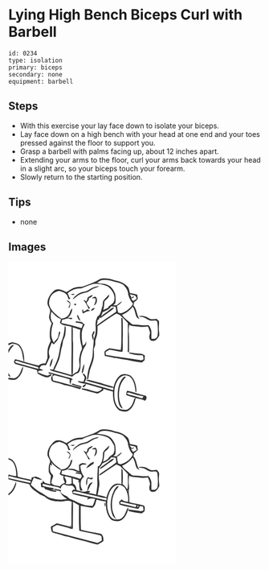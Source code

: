 # Lying High Bench Biceps Curl with Barbell
> 

``` 
id: 0234 
type: isolation 
primary: biceps 
secondary: none 
equipment: barbell 
``` 

## Steps

 - With this exercise your lay face down to isolate your biceps.
 - Lay face down on a high bench with your head at one end and your toes pressed against the floor to support you.
 - Grasp a barbell with palms facing up, about 12 inches apart.
 - Extending your arms to the floor, curl your arms back towards your head in a slight arc, so your biceps touch your forearm.
 - Slowly return to the starting position.

## Tips

 - none

## Images

<svg width="250pt" height="300" viewBox="0 0 250 225" xmlns="http://www.w3.org/2000/svg">
  <g fill="#FFF">
    <path d="M0 0h250v225H0v-49.77c4.14.55 8.82 2.1 12.55-.68 5.63-4.2 9.13-11.23 9.37-18.22-2.3 2.6-2.77 6.2-4.45 9.15-1.85 3.52-4.59 7.16-8.66 8.12-2.94.31-5.88-.39-8.8-.66L0 173.96v-3.97c1.11.62 2.23 1.22 3.37 1.79-1.09-2.01-2.3-3.94-3.37-5.95v-29.72c1.73-4.68 5.19-8.31 8.31-12.09-4.31-.45-6.19 4.2-8.3 7.06L0 129.9v-5.31c1.91-.99 3.91-1.81 5.9-2.63 3.68.95 8.25 1.11 10.45 4.72 5.25 6.27 4.43 14.83 6.57 22.25-4.28-1.38-8.57-2.72-13-3.53-.58 1.23-1.17 2.47-1.77 3.71.52 1.01 1.05 2.01 1.57 3.02 10.95 3.18 21.92 6.26 32.9 9.34.36 1.72.75 3.45 1.12 5.17 4.62 2.22 9.06 5.49 14.34 5.69 2.64.23 4.48-1.98 6.49-3.29-.54-.55-1.09-1.1-1.63-1.64-1.5.86-3.01 1.7-4.54 2.52-5.07-.72-9.56-3.13-14.31-4.83.27-.87.53-1.73.79-2.58 2.53-.14 5.06-.33 7.57-.67-2.03-1.09-4.18-1.92-6.33-2.74 1.08-1.46 1.84-3.28 3.36-4.35 2.14-.82 4.52-.45 6.76-.63 1.91-4 3.77-8.02 5.44-12.13-.92-3.37-1.82-6.98-.89-10.45 1.02-3.78 2.47-7.43 3.94-11.06.75.67 2.24 2.01 2.98 2.67 2.76-3.07 6.17-5.9 7.29-10.05.96-2.8 2.35-5.55 2.32-8.58-.34-.17-1.02-.53-1.35-.71-1.16 2.89-1.1 6.06-1.97 9.01-1.88 2.82-4.33 5.19-6.46 7.82-1.21-3.16-2.85-6.23-3.35-9.6-.5-6.61.44-13.31 2.7-19.54-4.43-4.54-4.44-11.62-2.58-17.32 4.02 4.58 8.52 9.22 14.4 11.29-.62 1.81-1.35 3.6-1.76 5.47 4.21 5.15 11.79 3.71 17.41 6.19-.27 16.27.24 32.55-.2 48.82.05 7.65-.2 15.3.15 22.95-8.57-2.55-17.22-4.83-25.83-7.28 3.41-7.16 7.23-14.26 8.77-22.12.94-4.44 1.39-8.99 2.85-13.3 1.32-3.72.69-7.94 2.73-11.44 2.58-4.47 2.55-9.81 2.91-14.8.26-1.72-.81-3.12-1.67-4.47-.28 6.82-1.17 13.66-3.53 20.1-4.3 9.81-3.6 20.97-7.63 30.86-1.62 4.99-4.48 9.45-6.09 14.44-1.75-.23-3.5-.42-5.26-.54 1.72 2.32 4.74 2.72 7.31 3.51 8.83 2.32 17.67 4.63 26.31 7.58 2.63-2.51 5.56-4.89 9.23-5.6 4.25-4.57 3.04-11.18 3.43-16.85-.15-8.71 2.72-17.41 7.7-24.52 1.08-1.71.63-3.86.88-5.76-.75 1.53-1.47 3.07-2.19 4.62-.48.13-1.44.41-1.92.55-.21.56-.63 1.69-.84 2.26-2.05-10.61-4.17-22.88 2.57-32.3-1.54-1.24-3.08-2.49-4.44-3.93-2.88-.47-5.77-.83-8.67-1.14-.14.43-.43 1.29-.57 1.73 3.76.36 7.53.99 10.98 2.6-.69 1.97-1.36 3.96-2.1 5.92-9.89-3.22-20.04-5.43-30.19-7.67.42-1.64.83-3.28 1.22-4.93 4.15-.07 8.16-3.44 12.12-.81 1.04-.15 2.09-.29 3.13-.44l-.56-1.47c-2.25-.07-4.51-.12-6.77-.05 4.66-3.18 7.02-8.63 7.2-14.15-3.52 2.58-3.18 7.59-6.18 10.57-2.42 3.11-6.34 4.15-10.06 4.64-7.03-5.3-15.11-10.64-17.84-19.53-1.34-3.49-.28-7.17.66-10.61 1.75-6.18 7.9-10.3 14.05-11.13 4.17 1.08 8.76 2.45 11.44 6.09 1.08 2.15 1.67 4.51 2.81 6.63.95-.62 1.84-1.32 2.74-2.01-.47-.18-1.4-.55-1.86-.74-.66-2.21-1.57-4.34-2.66-6.38 5.44-5.43 13.1-7.43 20.59-7.51 6.25-2.23 12.38-5.2 18.92-6.63 7.34-.16 14.95 1 21.42 4.6 6.07 5 11.09 13.2 8.39 21.26-1.43 4.74-7.2 5.72-9.27 10.1-2.26.94-4.52 1.88-6.74 2.91 1.13-4.14 1.21-8.43 1.73-12.66 2.37-3.46 7.49-5.3 6.91-10.26-2.28 2.61-4.72 5.04-7.15 7.5-2.7 2.36-2.03 6.22-2.56 9.4-2.56 5.29-1.74 12.7-7.6 15.9-1.95 4.1-3.26 8.64-2.89 13.21.47 6.85.5 14.18-2.82 20.39.18 7.32-1.41 14.49-1.44 21.81-.23 7.39-3.17 14.28-5.65 21.13-2.1 5.64-2.04 11.73-3 17.6.47-.3 1.43-.91 1.9-1.22.57-4.28 1.57-8.49 2.47-12.71 2.07-6.89 5.44-13.48 6.05-20.74.39-3.7-.25-7.4-.08-11.1.81-3.01 2.63-5.8 2.14-9.05-.41-4.85 2.41-9.11 2.89-13.83.5-3.71.46-7.46.41-11.2 9.42-6.28 18.68-12.8 28.3-18.77 2.51 1.32 5.48 1.97 7.33 4.29 3.35 3.28 6.74 6.54 9.8 10.11-.26 14.37.45 28.76-.36 43.12.53-.12 1.61-.36 2.15-.48-.23-9.76.52-19.56-.64-29.28-.36-3.69.16-7.38.71-11.03 4.43 2.91 9.82 1.89 14.76 2.82 4.39.74 8.88.45 13.25-.29 1.47 3.24 2.73 6.6 3.28 10.14-1.21 3.06-1.93 6.91.1 9.77 2 2.64 5.56 1.54 8.19.66 2.15-1.8 3.81-4.16 5.19-6.57.66-2.41.03-4.97-.14-7.42-.68-4.8.46-9.62-.03-14.43-1.17-1.14-2.33-2.3-3.47-3.46-3.64.26-7.59 1.47-10.94-.63-4.63-2.78-10.13-5.13-15.55-3.13l.19.31c2.26.63 4.67.57 6.94 1.19 4.32 1.52 7.89 5.66 12.83 4.93 2.36.25 6.29-1.21 7.39 1.66 1 6.81 1.39 13.76.48 20.61-.05 1.26-.86 2.29-1.69 3.16-1.74 2.3-4.91 1.41-7.38 1.81-.65-4.61.56-9.37-.71-13.9-1.06-2.36-1.88-5.13-3.99-6.78-7.07 1.32-14.02-.94-21.1-.65-1.83.12-3.65-.44-4.91-1.8-4.35-4.39-10.26-7.27-13.27-12.91 6.38-2.45 11.65-6.92 16-12.1 3.01 4.23 3.47 9.48 5.18 14.24.75 2.27 3 3.31 4.99 4.29-4.64-6.13-3.85-14.67-9.13-20.37.3-1.56.58-3.11.85-4.68 1.79-1.42 3.75-2.69 5.19-4.49.57-2.28-.29-4.69-.48-7.01-3.58-.86-7.19-1.64-10.86-2.1-.76-2.92-1.14-6.02-2.59-8.7-4.99-5.89-12.5-9.03-19.98-10.28-6.07-2.24-12.58-3.45-19.07-2.9-3.13.22-5.6 2.3-8.23 3.76-5.69 3.03-11.92 4.83-17.86 7.28-4.28 2.12-9.24.91-13.7 2.39-5.06.98-8.83 4.73-13.36 6.89-5.32-2.47-11.6-6.23-17.42-2.92-6.01 4.77-11.04 11.73-11.07 19.69.13 3.74 2.97 6.54 3.99 9.99.66 3.78-1.79 7.24-1.5 11.01.28 3.34 2.1 6.28 3.98 8.97-2.8 5.95-3.03 12.63-2.98 19.08-.02 2.34.67 4.6 1.46 6.77-1.05 2.69-2.27 5.3-3.43 7.94-2.01 5.57-1.54 11.58-1.47 17.39-.61 2.97-2.11 5.66-3.12 8.5-3.83-.4-7.33.82-10.41 3.02-7.2-1.42-14.22-3.79-21.36-5.58.59-8.19-.88-16.89-5.82-23.62-2.67-3.85-7.61-4.25-11.69-5.62-1.97.64-3.96 1.27-5.92 1.95l-.01-.81V0m127.07 38.31c-4.34 1.4-7.69 4.93-12.19 5.95-2.97.91-6.27.88-8.92 2.66-3.84 2.51-7.88 5.11-10.02 9.35 3.72-2.49 6.82-5.9 10.95-7.78 3.5-1.92 7.6-2.05 11.31-3.34 2.84-1.41 5.39-3.34 8.17-4.85 2.98-1.53 6.6-1.72 9.14-4.07-2.89.3-5.71 1.09-8.44 2.08M92.6 48.47c2.05.52 4.95 2.15 6.2-.59-2.08.07-4.15.25-6.2.59m25.59 5.34c-.1 1.96-.78 3.77-1.84 5.4-1.23-1.02-2.48-2.21-4.23-2 3.48 3.91 5.99 8.49 7.83 13.37.49-.38 1.47-1.13 1.96-1.51-1.3-1.78-2.58-3.58-4.08-5.21-.36-.88-.71-1.76-1.07-2.64 1.05-1.41 2.09-2.83 3.16-4.23l.36-2.54c2.1-1.36 5.16-2.34 5.5-5.21-2.75 1.09-5.52 2.38-7.59 4.57m6.52.47c1.76.11 3.53.11 5.29.34 1.06 3.61-.91 7.29-2.06 10.68 4.41-2.4 6.03-9.78 2.16-13.28-1.89.53-4.04.67-5.39 2.26M86.9 58.13c1.53 1.21 3.19 2.26 4.6 3.6.63 2.54-.7 4.74-2.1 6.72.44-.03 1.31-.07 1.74-.09.93-2.09 1.43-4.31 1.39-6.6-1.06-2.28-2.86-4.28-5.63-3.63m11.54 4.9c-.91 1.48 1.68 2.34 2.55 1.31.96-1.46-1.72-2.46-2.55-1.31m24.62 9.81c2.77.33 4.62-1.63 6.09-3.68-2.82-.47-4.63 1.62-6.09 3.68M111.37 77c3.41-1.73 6.82-3.59 10.73-3.88-1.24-.81-2.54-1.53-3.85-2.22-1.91 1.25-3.9 2.39-5.89 3.5-.25-.95-.74-2.85-.99-3.79-1.61 1.92-.95 4.31 0 6.39m-8.86 2.53c.63 3.43 1.73 7.18 5.3 8.59-1.39-2.69-2.62-5.46-3.74-8.27l-1.56-.32m66.11 3.84c.52 11.86.24 23.75.11 35.62-.25 4.24-.05 8.55-.99 12.72-5.58-1.12-11.23-1.73-16.84-2.64-2.57 1.39-5.63 2.5-7.36 4.94-.1 2.1.16 4.19.32 6.27 4.48 1.27 9.13 1.75 13.65 2.87.16.43.49 1.28.65 1.71l.04-1.7c6.85 1.44 13.78 2.56 20.72 3.53 6.65 1.51 13.39 2.75 20.18 3.47 1.68-.95 3.02-2.39 4.49-3.62-.01-2.27.08-4.54.24-6.81-1.88-1.65-4.26-2.52-6.73-2.71-5.63-.46-11.24-1.05-16.82-1.87l-.04 1.29c5.51 1.42 11.08 2.89 16.81 2.9 1.34.15 2.81-.05 4.05.61.34 1.79.55 3.6.88 5.39-1.28.59-2.44 1.85-3.98 1.52-17.44-2.92-35.08-4.73-52.47-8.04-.09-1.47-.17-2.93-.25-4.39 1.96-1.08 3.89-2.22 5.8-3.37 4.96.68 9.82 1.91 14.75 2.77 1.52-.02 3.41.82 4.75-.06.94-7.91-.28-15.85.48-23.77-.25-8.59.16-17.18-.48-25.77-.49-.21-1.47-.65-1.96-.86m-41.39 20.09c-.86 2.16-2.27 4.19-2.52 6.54.31 2.39 1 4.7 1.59 7.03 1.18-2.3 1.13-4.82.28-7.2.82-1.81 1.7-3.6 2.38-5.46-.55-.36-1.15-.62-1.73-.91m-64.22 46.42c-.45 2.22-1.94 4.62-.82 6.86 3.01-3.45 3.08-8.57 4.36-12.83-1.72 1.63-3.11 3.58-3.54 5.97m50.56 2.14c-2.62 4.14-3.72 9-3.95 13.85.3 0 .91.01 1.21.01 2.08-4.25 2.15-9.22 2.74-13.86m-52.34 12.73c-1.29-.04-1.58.56-.88 1.82 2.3.47 4.61.94 6.88 1.58-3.5 2.04-4.26 6.31-2.34 9.75 5.8 2.88 12.56 2.83 18.31 5.88 8.16 1.04 15.91 4.04 23.85 6.11.51-.73 1.01-1.46 1.51-2.19-14.06-3.41-27.95-7.49-42-10.91-.27-2.01-.57-4.01-.88-6.01 1.39-.5 2.65-2.08 4.23-1.51 7.22 2.02 14.53 3.69 21.65 6.04.31 2.35-1.08 5.74 1.87 6.96-.1-.85-.3-2.54-.39-3.38l.76.29c-.02-.77-.07-2.33-.1-3.1.61.07 1.83.22 2.44.3-.7-.9-.88-2.48-2.2-2.67-10.96-2.77-21.75-6.21-32.71-8.96m50 2.29c.2 1.85 2.08 3.28 2.7 5.1-.07 2.31-1.06 4.45-1.68 6.64-2.63.07-5.17-.55-7.73-1.02-.12.32-.35.98-.47 1.3 3.48 1.92 7.54 2.11 11.35 2.88-1.01 1.82-5.29 2.57-4.31 4.91 2.5.46 4.84-2.34 4.72-4.75 8.03 2.45 16.17 4.51 24.23 6.86-1.17 2.82-4.41 3.85-7.02 4.93-7.94-.81-15.34-5.18-23.32-5.08-1.74.97.95 1.69 1.72 1.87 7.14 2.17 14.37 3.99 21.57 5.91 3.07-1.27 5.93-3.08 8.69-4.92.04-.58.1-1.74.13-2.32 4.75 1.62 9.61 2.87 14.48 4.07-.42 10.08.79 22.4 9.94 28.51 4.29.59 8.98 2.86 13.02.17 6.61-3.95 9.47-11.79 11.04-18.95 4.66 1.28 9.51 1.97 13.94 3.97 2.17-1.91 3.19-5.04.9-7.34-9.33-2.06-18.29-5.48-27.64-7.49-1.25 1.97-1.48 4.25-1.36 6.54 4.45 1.5 8.9 3.06 13.52 3.99-.59.59-1.18 1.19-1.76 1.79-1.54 6.43-4.76 14.2-11.72 16.14-4-.25-9.02.41-11.8-3.16-5.46-6.07-6.39-14.72-6.09-22.56-.01-7.4 2.2-14.89 6.8-20.76 3.09-3.73 8.12-6.23 12.92-4.44 1 .37 2.01.72 3.03 1.06 6.96 5.66 8.13 15.18 8.95 23.54.32-.3.97-.9 1.29-1.2-.14-8.37-2.06-17.97-8.93-23.47-4.77-2.3-11.22-3.68-15.74-.07-5.33 4.16-7.82 10.77-9.47 17.12-6.03-2.71-12.71-3.44-18.79-5.98-5.86-1.46-11.67-3.13-17.53-4.58a6.636 6.636 0 0 0-5.12.58c10.32 3.3 20.87 5.81 31.23 8.96 3.3.88 6.54 2.22 10.02 2.12l-.44 3.58c-14.09-4.37-28.39-8.02-42.55-12.17 1.45-2.59 3.76-5.9 1.62-8.79-1.15-1.4-2.09-4.16-4.34-3.49m58.97 7.19c-6.91 9.32-7.78 21.69-6.25 32.83 1.01 4.5 1.98 10.25 6.99 11.93-2.03-3.82-4.15-7.65-4.92-11.96-2.06-12.23-.28-26.47 9.5-35.12-2.14-2.04-4.03.82-5.32 2.32m-75.94 8.75c4.8 1.74 9.82 2.73 14.62 4.45l.28-.55c-.06-.31-.18-.95-.24-1.27-4.13-1.64-8.76-1.75-12.66-4.08-.67.47-1.34.96-2 1.45z"/>
    <path d="M140.13 27.33c5.85-1.05 11.72.37 17.29 2.06 4.82 1.33 10.05 2 14.22 4.95 3.87 3.93 7.5 8.81 7.34 14.61 1.47 4.79 3.41 9.66 7.11 13.22-.45 1.11-.87 2.24-1.45 3.28-4.35 5.27-9.96 9.73-16.73 11.34-1.25-.3-2.49-.59-3.73-.9-1.28-3.3-1.68-6.85-1.77-10.37 3.18-1.27 5.65-3.79 7.36-6.7-2.52 1.38-4.75 3.21-6.86 5.15-1.89 1.5-4.42.71-6.62.91 2.04-.98 3.64-2.67 3.86-5.01.2-4.14.12-8.38-.78-12.44-2.17-5.21-5.47-10.68-11.01-12.75-3-1.53-6.38-2.04-9.71-2.02-2.43.12-4.5-1.57-6.94-1.5 3.09-.72 5.14-3.76 8.42-3.83zM181.1 48.59c2.86.54 5.82.85 8.51 2.03 1.32 1.22 1.4 3.22 2.16 4.78-1.79 1.03-3.57 2.08-5.35 3.12-1.04-1.21-2.07-2.44-3.07-3.67 1.08-.57 2.21-1.03 3.36-1.46l1.17-2.04c-.46.18-1.37.53-1.83.7l-2.48 1.73c.23-2.15-1.43-3.58-2.47-5.19z"/>
    <path d="M140.63 75.32c4.79-2.22 10.19-3.94 12.91-8.9 2.23.27 4.47.48 6.71.65.51 2.42.85 4.89.82 7.37-9.62 6.84-19.62 13.15-29.04 20.25.65-2.66 1.07-5.36 1.35-8.08 2.17.08 2.35-1.93 2.8-3.54.45.18 1.33.55 1.77.74 5.5-3.8 10.82-7.82 16.31-11.64 1.61-1.01 2.8-2.51 3.88-4.05-2.22.47-4.45 1.2-6.11 2.81-4.31 3.92-9.42 6.8-13.83 10.58 1.01-1.98 1.77-4.07 2.43-6.19zM95.87 97.66c3.32 1 6.71 1.86 9.81 3.46.57-.14 1.14-.29 1.71-.43-.82 7.38-.62 14.93 1.11 22.16.65 2.98 2.38 6.28.58 9.19-1.9 3.34-2.23 7.2-3.03 10.88-1.13 4.65.86 9.4-.07 14.07-.59 2.29-1.71 4.39-2.51 6.6-2.88 1.55-5.74 3.13-8.28 5.22 1.75-3 1.04-6.5 1.23-9.79-.1-12.68.35-25.37.16-38.06-1.01-7.75.28-15.56-.71-23.3zM9.55 148.92c.57-.31 1.71-.95 2.28-1.27 10.8 3.44 21.94 5.8 32.66 9.5.1.67.29 2.01.38 2.69-11.23-2.84-22.34-6.12-33.48-9.31-.46-.41-1.38-1.21-1.84-1.61zM176.87 195.92c2.12-1.91 4.69-.42 7 .15 5.86 2 11.91 3.27 17.94 4.63-.43.75-1.3 2.23-1.73 2.98-5.44-1.26-10.61-3.46-16.06-4.69-2.47-.79-5.48-.76-7.15-3.07z"/>
  </g>
  <g fill="#333">
    <path d="M131.69 28.64c2.63-1.46 5.1-3.54 8.23-3.76 6.49-.55 13 .66 19.07 2.9 7.48 1.25 14.99 4.39 19.98 10.28 1.45 2.68 1.83 5.78 2.59 8.7 3.67.46 7.28 1.24 10.86 2.1.19 2.32 1.05 4.73.48 7.01-1.44 1.8-3.4 3.07-5.19 4.49-.27 1.57-.55 3.12-.85 4.68 5.28 5.7 4.49 14.24 9.13 20.37-1.99-.98-4.24-2.02-4.99-4.29-1.71-4.76-2.17-10.01-5.18-14.24-4.35 5.18-9.62 9.65-16 12.1 3.01 5.64 8.92 8.52 13.27 12.91 1.26 1.36 3.08 1.92 4.91 1.8 7.08-.29 14.03 1.97 21.1.65 2.11 1.65 2.93 4.42 3.99 6.78 1.27 4.53.06 9.29.71 13.9 2.47-.4 5.64.49 7.38-1.81.83-.87 1.64-1.9 1.69-3.16.91-6.85.52-13.8-.48-20.61-1.1-2.87-5.03-1.41-7.39-1.66-4.94.73-8.51-3.41-12.83-4.93-2.27-.62-4.68-.56-6.94-1.19l-.19-.31c5.42-2 10.92.35 15.55 3.13 3.35 2.1 7.3.89 10.94.63 1.14 1.16 2.3 2.32 3.47 3.46.49 4.81-.65 9.63.03 14.43.17 2.45.8 5.01.14 7.42-1.38 2.41-3.04 4.77-5.19 6.57-2.63.88-6.19 1.98-8.19-.66-2.03-2.86-1.31-6.71-.1-9.77-.55-3.54-1.81-6.9-3.28-10.14-4.37.74-8.86 1.03-13.25.29-4.94-.93-10.33.09-14.76-2.82-.55 3.65-1.07 7.34-.71 11.03 1.16 9.72.41 19.52.64 29.28-.54.12-1.62.36-2.15.48.81-14.36.1-28.75.36-43.12-3.06-3.57-6.45-6.83-9.8-10.11-1.85-2.32-4.82-2.97-7.33-4.29-9.62 5.97-18.88 12.49-28.3 18.77.05 3.74.09 7.49-.41 11.2-.48 4.72-3.3 8.98-2.89 13.83.49 3.25-1.33 6.04-2.14 9.05-.17 3.7.47 7.4.08 11.1-.61 7.26-3.98 13.85-6.05 20.74-.9 4.22-1.9 8.43-2.47 12.71-.47.31-1.43.92-1.9 1.22.96-5.87.9-11.96 3-17.6 2.48-6.85 5.42-13.74 5.65-21.13.03-7.32 1.62-14.49 1.44-21.81 3.32-6.21 3.29-13.54 2.82-20.39-.37-4.57.94-9.11 2.89-13.21 5.86-3.2 5.04-10.61 7.6-15.9.53-3.18-.14-7.04 2.56-9.4 2.43-2.46 4.87-4.89 7.15-7.5.58 4.96-4.54 6.8-6.91 10.26-.52 4.23-.6 8.52-1.73 12.66 2.22-1.03 4.48-1.97 6.74-2.91 2.07-4.38 7.84-5.36 9.27-10.1 2.7-8.06-2.32-16.26-8.39-21.26-6.47-3.6-14.08-4.76-21.42-4.6-6.54 1.43-12.67 4.4-18.92 6.63-7.49.08-15.15 2.08-20.59 7.51 1.09 2.04 2 4.17 2.66 6.38.46.19 1.39.56 1.86.74-.9.69-1.79 1.39-2.74 2.01-1.14-2.12-1.73-4.48-2.81-6.63-2.68-3.64-7.27-5.01-11.44-6.09-6.15.83-12.3 4.95-14.05 11.13-.94 3.44-2 7.12-.66 10.61 2.73 8.89 10.81 14.23 17.84 19.53 3.72-.49 7.64-1.53 10.06-4.64 3-2.98 2.66-7.99 6.18-10.57-.18 5.52-2.54 10.97-7.2 14.15 2.26-.07 4.52-.02 6.77.05l.56 1.47c-1.04.15-2.09.29-3.13.44-3.96-2.63-7.97.74-12.12.81-.39 1.65-.8 3.29-1.22 4.93 10.15 2.24 20.3 4.45 30.19 7.67.74-1.96 1.41-3.95 2.1-5.92-3.45-1.61-7.22-2.24-10.98-2.6.14-.44.43-1.3.57-1.73 2.9.31 5.79.67 8.67 1.14 1.36 1.44 2.9 2.69 4.44 3.93-6.74 9.42-4.62 21.69-2.57 32.3.21-.57.63-1.7.84-2.26.48-.14 1.44-.42 1.92-.55.72-1.55 1.44-3.09 2.19-4.62-.25 1.9.2 4.05-.88 5.76-4.98 7.11-7.85 15.81-7.7 24.52-.39 5.67.82 12.28-3.43 16.85-3.67.71-6.6 3.09-9.23 5.6-8.64-2.95-17.48-5.26-26.31-7.58-2.57-.79-5.59-1.19-7.31-3.51 1.76.12 3.51.31 5.26.54 1.61-4.99 4.47-9.45 6.09-14.44 4.03-9.89 3.33-21.05 7.63-30.86 2.36-6.44 3.25-13.28 3.53-20.1.86 1.35 1.93 2.75 1.67 4.47-.36 4.99-.33 10.33-2.91 14.8-2.04 3.5-1.41 7.72-2.73 11.44-1.46 4.31-1.91 8.86-2.85 13.3-1.54 7.86-5.36 14.96-8.77 22.12 8.61 2.45 17.26 4.73 25.83 7.28-.35-7.65-.1-15.3-.15-22.95.44-16.27-.07-32.55.2-48.82-5.62-2.48-13.2-1.04-17.41-6.19.41-1.87 1.14-3.66 1.76-5.47-5.88-2.07-10.38-6.71-14.4-11.29-1.86 5.7-1.85 12.78 2.58 17.32-2.26 6.23-3.2 12.93-2.7 19.54.5 3.37 2.14 6.44 3.35 9.6 2.13-2.63 4.58-5 6.46-7.82.87-2.95.81-6.12 1.97-9.01.33.18 1.01.54 1.35.71.03 3.03-1.36 5.78-2.32 8.58-1.12 4.15-4.53 6.98-7.29 10.05-.74-.66-2.23-2-2.98-2.67-1.47 3.63-2.92 7.28-3.94 11.06-.93 3.47-.03 7.08.89 10.45-1.67 4.11-3.53 8.13-5.44 12.13-2.24.18-4.62-.19-6.76.63-1.52 1.07-2.28 2.89-3.36 4.35 2.15.82 4.3 1.65 6.33 2.74-2.51.34-5.04.53-7.57.67-.26.85-.52 1.71-.79 2.58 4.75 1.7 9.24 4.11 14.31 4.83 1.53-.82 3.04-1.66 4.54-2.52.54.54 1.09 1.09 1.63 1.64-2.01 1.31-3.85 3.52-6.49 3.29-5.28-.2-9.72-3.47-14.34-5.69-.37-1.72-.76-3.45-1.12-5.17-10.98-3.08-21.95-6.16-32.9-9.34-.52-1.01-1.05-2.01-1.57-3.02.6-1.24 1.19-2.48 1.77-3.71 4.43.81 8.72 2.15 13 3.53-2.14-7.42-1.32-15.98-6.57-22.25-2.2-3.61-6.77-3.77-10.45-4.72-1.99.82-3.99 1.64-5.9 2.63v-3.63l.01.81c1.96-.68 3.95-1.31 5.92-1.95 4.08 1.37 9.02 1.77 11.69 5.62 4.94 6.73 6.41 15.43 5.82 23.62 7.14 1.79 14.16 4.16 21.36 5.58 3.08-2.2 6.58-3.42 10.41-3.02 1.01-2.84 2.51-5.53 3.12-8.5-.07-5.81-.54-11.82 1.47-17.39 1.16-2.64 2.38-5.25 3.43-7.94-.79-2.17-1.48-4.43-1.46-6.77-.05-6.45.18-13.13 2.98-19.08-1.88-2.69-3.7-5.63-3.98-8.97-.29-3.77 2.16-7.23 1.5-11.01-1.02-3.45-3.86-6.25-3.99-9.99.03-7.96 5.06-14.92 11.07-19.69 5.82-3.31 12.1.45 17.42 2.92 4.53-2.16 8.3-5.91 13.36-6.89 4.46-1.48 9.42-.27 13.7-2.39 5.94-2.45 12.17-4.25 17.86-7.28m8.44-1.31c-3.28.07-5.33 3.11-8.42 3.83 2.44-.07 4.51 1.62 6.94 1.5 3.33-.02 6.71.49 9.71 2.02 5.54 2.07 8.84 7.54 11.01 12.75.9 4.06.98 8.3.78 12.44-.22 2.34-1.82 4.03-3.86 5.01 2.2-.2 4.73.59 6.62-.91 2.11-1.94 4.34-3.77 6.86-5.15-1.71 2.91-4.18 5.43-7.36 6.7.09 3.52.49 7.07 1.77 10.37 1.24.31 2.48.6 3.73.9 6.77-1.61 12.38-6.07 16.73-11.34.58-1.04 1-2.17 1.45-3.28-3.7-3.56-5.64-8.43-7.11-13.22.16-5.8-3.47-10.68-7.34-14.61-4.17-2.95-9.4-3.62-14.22-4.95-5.57-1.69-11.44-3.11-17.29-2.06m40.97 21.26c1.04 1.61 2.7 3.04 2.47 5.19l2.48-1.73c.46-.17 1.37-.52 1.83-.7l-1.17 2.04c-1.15.43-2.28.89-3.36 1.46 1 1.23 2.03 2.46 3.07 3.67 1.78-1.04 3.56-2.09 5.35-3.12-.76-1.56-.84-3.56-2.16-4.78-2.69-1.18-5.65-1.49-8.51-2.03m-40.47 26.73c-.66 2.12-1.42 4.21-2.43 6.19 4.41-3.78 9.52-6.66 13.83-10.58 1.66-1.61 3.89-2.34 6.11-2.81-1.08 1.54-2.27 3.04-3.88 4.05-5.49 3.82-10.81 7.84-16.31 11.64-.44-.19-1.32-.56-1.77-.74-.45 1.61-.63 3.62-2.8 3.54-.28 2.72-.7 5.42-1.35 8.08 9.42-7.1 19.42-13.41 29.04-20.25.03-2.48-.31-4.95-.82-7.37-2.24-.17-4.48-.38-6.71-.65-2.72 4.96-8.12 6.68-12.91 8.9M95.87 97.66c.99 7.74-.3 15.55.71 23.3.19 12.69-.26 25.38-.16 38.06-.19 3.29.52 6.79-1.23 9.79 2.54-2.09 5.4-3.67 8.28-5.22.8-2.21 1.92-4.31 2.51-6.6.93-4.67-1.06-9.42.07-14.07.8-3.68 1.13-7.54 3.03-10.88 1.8-2.91.07-6.21-.58-9.19-1.73-7.23-1.93-14.78-1.11-22.16-.57.14-1.14.29-1.71.43-3.1-1.6-6.49-2.46-9.81-3.46M9.55 148.92c.46.4 1.38 1.2 1.84 1.61 11.14 3.19 22.25 6.47 33.48 9.31-.09-.68-.28-2.02-.38-2.69-10.72-3.7-21.86-6.06-32.66-9.5-.57.32-1.71.96-2.28 1.27z"/>
    <path d="M127.07 38.31c2.73-.99 5.55-1.78 8.44-2.08-2.54 2.35-6.16 2.54-9.14 4.07-2.78 1.51-5.33 3.44-8.17 4.85-3.71 1.29-7.81 1.42-11.31 3.34-4.13 1.88-7.23 5.29-10.95 7.78 2.14-4.24 6.18-6.84 10.02-9.35 2.65-1.78 5.95-1.75 8.92-2.66 4.5-1.02 7.85-4.55 12.19-5.95zM92.6 48.47c2.05-.34 4.12-.52 6.2-.59-1.25 2.74-4.15 1.11-6.2.59zM118.19 53.81c2.07-2.19 4.84-3.48 7.59-4.57-.34 2.87-3.4 3.85-5.5 5.21l-.36 2.54c-1.07 1.4-2.11 2.82-3.16 4.23.36.88.71 1.76 1.07 2.64 1.5 1.63 2.78 3.43 4.08 5.21-.49.38-1.47 1.13-1.96 1.51-1.84-4.88-4.35-9.46-7.83-13.37 1.75-.21 3 .98 4.23 2 1.06-1.63 1.74-3.44 1.84-5.4z"/>
    <path d="M124.71 54.28c1.35-1.59 3.5-1.73 5.39-2.26 3.87 3.5 2.25 10.88-2.16 13.28 1.15-3.39 3.12-7.07 2.06-10.68-1.76-.23-3.53-.23-5.29-.34zM86.9 58.13c2.77-.65 4.57 1.35 5.63 3.63.04 2.29-.46 4.51-1.39 6.6-.43.02-1.3.06-1.74.09 1.4-1.98 2.73-4.18 2.1-6.72-1.41-1.34-3.07-2.39-4.6-3.6zM98.44 63.03c.83-1.15 3.51-.15 2.55 1.31-.87 1.03-3.46.17-2.55-1.31zM123.06 72.84c1.46-2.06 3.27-4.15 6.09-3.68-1.47 2.05-3.32 4.01-6.09 3.68zM111.37 77c-.95-2.08-1.61-4.47 0-6.39.25.94.74 2.84.99 3.79 1.99-1.11 3.98-2.25 5.89-3.5 1.31.69 2.61 1.41 3.85 2.22-3.91.29-7.32 2.15-10.73 3.88zM102.51 79.53l1.56.32c1.12 2.81 2.35 5.58 3.74 8.27-3.57-1.41-4.67-5.16-5.3-8.59zM168.62 83.37c.49.21 1.47.65 1.96.86.64 8.59.23 17.18.48 25.77-.76 7.92.46 15.86-.48 23.77-1.34.88-3.23.04-4.75.06-4.93-.86-9.79-2.09-14.75-2.77-1.91 1.15-3.84 2.29-5.8 3.37.08 1.46.16 2.92.25 4.39 17.39 3.31 35.03 5.12 52.47 8.04 1.54.33 2.7-.93 3.98-1.52-.33-1.79-.54-3.6-.88-5.39-1.24-.66-2.71-.46-4.05-.61-5.73-.01-11.3-1.48-16.81-2.9l.04-1.29c5.58.82 11.19 1.41 16.82 1.87 2.47.19 4.85 1.06 6.73 2.71-.16 2.27-.25 4.54-.24 6.81-1.47 1.23-2.81 2.67-4.49 3.62-6.79-.72-13.53-1.96-20.18-3.47-6.94-.97-13.87-2.09-20.72-3.53l-.04 1.7c-.16-.43-.49-1.28-.65-1.71-4.52-1.12-9.17-1.6-13.65-2.87-.16-2.08-.42-4.17-.32-6.27 1.73-2.44 4.79-3.55 7.36-4.94 5.61.91 11.26 1.52 16.84 2.64.94-4.17.74-8.48.99-12.72.13-11.87.41-23.76-.11-35.62zM127.23 103.46c.58.29 1.18.55 1.73.91-.68 1.86-1.56 3.65-2.38 5.46.85 2.38.9 4.9-.28 7.2-.59-2.33-1.28-4.64-1.59-7.03.25-2.35 1.66-4.38 2.52-6.54zM.01 131.08c2.11-2.86 3.99-7.51 8.3-7.06-3.12 3.78-6.58 7.41-8.31 12.09v-6.21l.01 1.18zM63.01 149.88c.43-2.39 1.82-4.34 3.54-5.97-1.28 4.26-1.35 9.38-4.36 12.83-1.12-2.24.37-4.64.82-6.86zM113.57 152.02c-.59 4.64-.66 9.61-2.74 13.86-.3 0-.91-.01-1.21-.01.23-4.85 1.33-9.71 3.95-13.85zM17.47 165.48c1.68-2.95 2.15-6.55 4.45-9.15-.24 6.99-3.74 14.02-9.37 18.22-3.73 2.78-8.41 1.23-12.55.68v-1.27l.01-1.02c2.92.27 5.86.97 8.8.66 4.07-.96 6.81-4.6 8.66-8.12zM61.23 164.75c10.96 2.75 21.75 6.19 32.71 8.96 1.32.19 1.5 1.77 2.2 2.67-.61-.08-1.83-.23-2.44-.3.03.77.08 2.33.1 3.1l-.76-.29c.09.84.29 2.53.39 3.38-2.95-1.22-1.56-4.61-1.87-6.96-7.12-2.35-14.43-4.02-21.65-6.04-1.58-.57-2.84 1.01-4.23 1.51.31 2 .61 4 .88 6.01 14.05 3.42 27.94 7.5 42 10.91-.5.73-1 1.46-1.51 2.19-7.94-2.07-15.69-5.07-23.85-6.11-5.75-3.05-12.51-3-18.31-5.88-1.92-3.44-1.16-7.71 2.34-9.75-2.27-.64-4.58-1.11-6.88-1.58-.7-1.26-.41-1.86.88-1.82z"/>
    <path d="M0 165.83c1.07 2.01 2.28 3.94 3.37 5.95-1.14-.57-2.26-1.17-3.37-1.79v-4.16zM111.23 167.04c2.25-.67 3.19 2.09 4.34 3.49 2.14 2.89-.17 6.2-1.62 8.79 14.16 4.15 28.46 7.8 42.55 12.17l.44-3.58c-3.48.1-6.72-1.24-10.02-2.12-10.36-3.15-20.91-5.66-31.23-8.96 1.57-.87 3.4-1.09 5.12-.58 5.86 1.45 11.67 3.12 17.53 4.58 6.08 2.54 12.76 3.27 18.79 5.98 1.65-6.35 4.14-12.96 9.47-17.12 4.52-3.61 10.97-2.23 15.74.07 6.87 5.5 8.79 15.1 8.93 23.47-.32.3-.97.9-1.29 1.2-.82-8.36-1.99-17.88-8.95-23.54-1.02-.34-2.03-.69-3.03-1.06-4.8-1.79-9.83.71-12.92 4.44-4.6 5.87-6.81 13.36-6.8 20.76-.3 7.84.63 16.49 6.09 22.56 2.78 3.57 7.8 2.91 11.8 3.16 6.96-1.94 10.18-9.71 11.72-16.14.58-.6 1.17-1.2 1.76-1.79-4.62-.93-9.07-2.49-13.52-3.99-.12-2.29.11-4.57 1.36-6.54 9.35 2.01 18.31 5.43 27.64 7.49 2.29 2.3 1.27 5.43-.9 7.34-4.43-2-9.28-2.69-13.94-3.97-1.57 7.16-4.43 15-11.04 18.95-4.04 2.69-8.73.42-13.02-.17-9.15-6.11-10.36-18.43-9.94-28.51-4.87-1.2-9.73-2.45-14.48-4.07-.03.58-.09 1.74-.13 2.32-2.76 1.84-5.62 3.65-8.69 4.92-7.2-1.92-14.43-3.74-21.57-5.91-.77-.18-3.46-.9-1.72-1.87 7.98-.1 15.38 4.27 23.32 5.08 2.61-1.08 5.85-2.11 7.02-4.93-8.06-2.35-16.2-4.41-24.23-6.86.12 2.41-2.22 5.21-4.72 4.75-.98-2.34 3.3-3.09 4.31-4.91-3.81-.77-7.87-.96-11.35-2.88.12-.32.35-.98.47-1.3 2.56.47 5.1 1.09 7.73 1.02.62-2.19 1.61-4.33 1.68-6.64-.62-1.82-2.5-3.25-2.7-5.1m65.64 28.88c1.67 2.31 4.68 2.28 7.15 3.07 5.45 1.23 10.62 3.43 16.06 4.69.43-.75 1.3-2.23 1.73-2.98-6.03-1.36-12.08-2.63-17.94-4.63-2.31-.57-4.88-2.06-7-.15z"/>
    <path d="M170.2 174.23c1.29-1.5 3.18-4.36 5.32-2.32-9.78 8.65-11.56 22.89-9.5 35.12.77 4.31 2.89 8.14 4.92 11.96-5.01-1.68-5.98-7.43-6.99-11.93-1.53-11.14-.66-23.51 6.25-32.83zM94.26 182.98c.66-.49 1.33-.98 2-1.45 3.9 2.33 8.53 2.44 12.66 4.08.06.32.18.96.24 1.27l-.28.55c-4.8-1.72-9.82-2.71-14.62-4.45z"/>
  </g>
</svg>

<svg width="250pt" height="300" viewBox="0 0 250 225" xmlns="http://www.w3.org/2000/svg">
  <g fill="#FFF">
    <path d="M0 0h250v225H0V123.15c6.21-3.65 10.04-10.24 11.61-17.13l-.32-3.5c-2.41 6.81-5.02 14.05-11.29 18.3V99.24c10.31 2.67 20.72 4.91 31.1 7.27 2.07 6.54 8.64 9.76 13.68 13.74 3.41 2.94 8.18 3.4 11.51 6.47 7.22 5.73 16.86 5.71 25.61 5.51 4.25-1.2 8.71-1.5 12.78.49-1.08 12.89-.05 25.83-.79 38.73-.57-1.43-1.11-2.86-1.62-4.3.09 1 .17 2 .26 3-6.76-1.8-13.6-3.28-20.32-5.26-2.9 1.78-5.89 3.41-8.87 5.04.45 2.67.53 5.48 1.64 7.99 5.8 2.76 12.44 3.03 18.28 5.78 8.09 1.17 15.72 4.2 23.67 6.01 8.83 1.79 17.32 5 26.14 6.82 3.19-1.38 6.39-3.04 8.96-5.41.08-3.85-.3-7.99-3.61-10.49-9.99-2.29-20.25-3.48-30.1-6.32-.56-11.82-.4-23.68-.35-35.51 5.66.84 11.23 2.28 16.91 2.94 4.96-1.78 5.37-7.93 6.77-12.25 4.56 1.2 9.17 2.25 13.85 2.91-.11 8.73.86 18.47 6.72 25.4 2.94 3.91 8.29 3.62 12.68 3.79 6.66-1.33 10.54-7.8 12.81-13.68.56-2.13 1.89-4.47 1.03-6.68-3.04 4.3-3.52 10.19-7.48 14-2.32 3.25-6.34 4.19-10.13 3.8-2.25-4.7-5.02-9.29-5.84-14.52-1.28-9.43-.33-19.43 4.41-27.82 1.51-2.58 4.09-4.44 5.16-7.28-3.61-.18-5.3 3.9-7.03 6.43-5.69 11.24-6.8 24.97-2.26 36.8.99 2.77 3.67 4.33 5.57 6.41-5.36.68-9.07-3.89-10.9-8.32-3.79-9.39-3.38-20.13-.03-29.59 1.95-5.45 5.46-10.8 10.98-13.12 1.81-1.07 3.96-.35 5.92-.3 2.98 1.16 6.19 2.47 7.68 5.55 3.23 5.85 5.05 12.94 3.89 19.6-3.22-.94-7.32-.61-9.23-3.93-1.3 1.2-2.6 2.41-3.89 3.62.1 1.46.12 2.93.4 4.37 9.09 3.1 18.72 4.29 28.05 6.51 1.03-1.32 1.76-2.84 2.51-4.32 1.56.22 3.11.44 4.67.67.22 1.92.47 3.83.75 5.74-1.58.72-3.22 1.72-5.02 1.14-5.98-1.18-12.05-1.79-18.09-2.46.26.62.79 1.88 1.05 2.51 6.21 1.85 12.72 2.68 19.15 3.36 1.71-.91 3.1-2.28 4.59-3.48-.43-2.75 1.47-7.05-1.92-8.38-6.88-2.28-14.23-2.71-21.14-4.97.21-3.56.2-7.15-.45-10.67-1.09-4.49.73-9.01.01-13.53-.8-5.05-.65-10.19.27-15.21 4.33 2.94 9.66 1.93 14.54 2.82 4.47.78 9.03.53 13.48-.26 1.48 3.27 2.77 6.64 3.27 10.2-1.22 3.03-1.9 6.83.08 9.68 1.99 2.68 5.6 1.6 8.25.69 2.23-1.92 4.02-4.41 5.35-7.02.39-3.96-.81-7.88-.56-11.84.02-3.01.89-6.08.07-9.05-.86-1.46-2.07-2.68-3.14-3.98-3.25.11-6.7 1.41-9.83-.01-2.74-1.06-5.13-2.9-7.95-3.8-3.25-1-6.72-.49-10.04-.22 2.53 1.6 5.61 1.03 8.37 1.79 4.26 1.61 7.84 5.66 12.75 4.93 2.36.23 6.23-1.18 7.36 1.66.99 6.8 1.41 13.74.5 20.59-.04 1.27-.85 2.3-1.68 3.17-1.73 2.36-4.95 1.41-7.43 1.78-.52-4.29.31-8.63-.41-12.9-1-2.72-1.99-5.8-4.26-7.74-7.08 1.35-14.06-.94-21.16-.64-1.83.14-3.64-.44-4.89-1.82-4.33-4.4-10.28-7.24-13.22-12.91 6.33-2.44 11.63-6.84 15.89-12.06 3 3.99 3.57 8.99 5.03 13.6.69 2.53 2.96 3.98 5.27 4.87-4.93-5.98-3.76-14.71-9.19-20.35.31-1.55.6-3.1.87-4.65 1.95-1.55 3.87-3.14 5.69-4.84-.36-2.23-.7-4.45-1.06-6.68-3.56-.87-7.13-1.64-10.77-2.07-1.09-3.69-1.16-8.21-4.5-10.72-5.11-4.85-11.96-7.25-18.77-8.45-5.74-2.26-11.97-3.13-18.12-2.76-3.19.17-5.75 2.24-8.41 3.76-5.96 3.18-12.5 5-18.7 7.63-3.83 1.7-8.19.67-12.16 1.88-5.39.99-9.65 4.63-14.25 7.33-3.91-2.18-8.04-4.75-12.71-4.37-4.82-.27-7.87 4.02-10.56 7.33-3.29 3.71-4.95 8.69-5.11 13.59-.1 4.45 4.75 7.65 3.93 12.05-2.37 3.92-1.96 8.59-2 12.98.08 2.73 2.03 4.88 3.44 7.05-1.02 4.11-1.09 8.35-1.15 12.55-2.62-.63-5.24-1.26-7.83-2-1.11-1.31-2.25-2.59-3.42-3.84l.04 3.1c-.73.24-2.19.7-2.92.94.19 1.99.4 3.99.64 5.98 1.43.23 2.86.45 4.3.66.53.83 1.06 1.65 1.59 2.48 5.64 1.35 10.97 4.5 16.95 3.79-.8-2.49-3.28-1.85-5.15-2.3-1.31-.4-2.61-.81-3.91-1.24 1.59.21 3.18.46 4.76.73l-.32-2.58c-5.42-.73-10.75-1.95-16.06-3.24.01-.79.04-2.35.06-3.13 6.69 1.74 13.45 3.16 20.25 4.45 2.29.68 5.1.84 6.59 2.97.52-2.76 1.88-5.24 4.35-6.71 3.37 1.26 6.91 2.35 10.55 1.95 3.68-.96 5.72 3.1 6.67 5.96l-2.8-.08c-.63.85-1.26 1.71-1.88 2.56.32 1.27.63 2.55.92 3.83 7.49 2.58 15.37 3.83 23.06 5.72-.5.99-.99 1.98-1.47 2.97 3.81-2.04 7.97-1.88 12.12-1.18-.85 3.66-2.25 7.16-3.85 10.56-3.55-.3-7.13-.38-10.65-.9-8.3-2.14-15.63-6.8-23.61-9.76-1.9-1.41-3.22-3.57-5.53-4.4-3.16-1.3-6.14-3.04-8.31-5.74.4-.88.8-1.75 1.2-2.63-3.66-.94-7.31-2.06-11.1-2.27 1.51 3.36 6.28 2.4 9.23 3.74 2.02 4.93 5.84 9.23 10.76 11.38-7.44 1.54-15.14 1.66-22.44-.7-6.59-.55-10.99-5.88-16.67-8.58-5.79-2.89-10.47-7.36-15.26-11.59 1.47-3.61 2.94-7.22 4.6-10.74 4.04 1.53 8.08 3.55 12.55 3.08-2.89-2.08-6.11-3.89-9.62-4.64-2.12.11-4.16.74-6.19 1.3-.13 1.19-.27 2.38-.4 3.57-6.61-1.86-13.51-2.58-20.05-4.64l-.41-.55c-.47-7.81-1.27-16.14-6.17-22.6-1.79-2.57-4.92-3.42-7.67-4.53V0m144.65 139.77c.52-1.88.48-4.11-.06-5.98-1.45.8-1.18 4.98.06 5.98z"/>
    <path d="M140.15 27.33c5.84-1.06 11.72.37 17.29 2.06 4.82 1.32 10.06 2 14.21 4.96 2.91 3.04 5.81 6.47 6.88 10.63.55 6.31 3.06 12.61 7.56 17.17-3.03 7.43-10.59 12.48-18.13 14.64-1.28-.3-2.55-.6-3.82-.92-1.22-3.32-1.7-6.87-1.71-10.4 3.19-1.2 5.6-3.77 7.34-6.62-2.95 1.57-5.44 3.83-8 5.94-1.82.02-3.64.05-5.46.1 1.9-1.02 3.53-2.54 3.79-4.78.31-4.23.14-8.56-.75-12.71-2.1-4.97-5.17-10.27-10.39-12.43-5.23-2.61-11.25-2.49-16.86-3.76.04-.07.11-.21.14-.28 2.89-.73 4.78-3.63 7.91-3.6z"/>
    <path d="M122 34.71c7.42-3.57 16.03-1.38 23.51.93 6.39 1.74 9.58 8.11 12.55 13.46.6 4.39.99 9.32-2.07 12.96-2.18 1.72-4.92 2.84-6.37 5.36-1.82 3-5.36 3.99-8.26 5.59 1.47-4.5 1.72-9.23 2.08-13.91 2.29-3.45 7.75-5.14 6.89-10.11-2.93 4.41-9.39 7-9.12 13.01-.02 6.08-1.31 12.6-5.47 17.27l-2.15.8c-.28 7.63-1.07 15.23-.66 22.87.41 6.44-1.09 12.73-1.91 19.07-3.93-.68-7.74-1.98-11.74-2.3.69-.41 2.06-1.23 2.75-1.64-.1-2.03-2.93-1.14-4.09-1.65 1.74-1.89 2.93-4.17 3.86-6.54.82-2.55 3.34-4.04 4.1-6.61-1.49.65-3.02 1.29-4.34 2.25-2.83 3.18-3.19 7.6-4.08 11.57-1.24.25-2.47.5-3.71.73-4.14-.05-8.04-1.5-12.06-2.53.13-3.72-1.62-8.06-5.2-9.66-.2-2.65-.36-5.31-.5-7.96 3 .96 6.02 1.87 9.03 2.8-.2 1.45-.44 2.89-.73 4.33.42-.53 1.26-1.6 1.68-2.13 0 4.6-.62 9.5 1.71 13.72 1.07-.29 2.13-.61 3.19-.96-4.44-5.72-4.28-15.79 2.12-20.06-3.44-4.59-5.27-10.08-5.62-15.78 1.97-2.79 5.4-2.44 8.4-2.26.23-.31.69-.94.92-1.25-1.95-.42-3.91-.75-5.87-1.09-1.77 1.02-4.28 1.2-5.37 3.07.01 2.98.33 5.96.43 8.94-1.69-.43-3.38-.93-4.93-1.74-3.79-2.43-8.52-1.4-12.76-1.66 4.61-2.96 6.57-8.27 7.33-13.44-.7.27-1.41.49-2.13.67-.98 4.49-2.95 9.11-6.97 11.68-2.18 1.54-4.9 1.78-7.45 2.18-2.88-2.79-6.47-4.67-9.45-7.32-4.39-4.47-8.7-9.78-9-16.33.76-3.98 1.38-8.24 4.01-11.5 3.04-3.21 7.07-5.61 11.52-6.14 3.69 1.14 7.81 2.08 10.5 5.09 2.3 1.83 1.87 5.16 3.58 7.4.67-.18 2-.52 2.67-.69-.46-.53-1.39-1.59-1.85-2.12-.32-2.18-1.38-4.09-2.6-5.88 5.59-5.85 13.77-7.7 21.59-7.71 3.79-2.13 7.92-3.44 12.04-4.78m5.03 3.62c-4.34 1.42-7.69 4.93-12.19 5.95-2.96.9-6.25.88-8.89 2.65-3.81 2.52-7.86 5.08-9.97 9.31 3.71-2.51 6.83-5.89 10.96-7.77 3.29-1.78 7.09-2.07 10.63-3.09 3.42-1.41 6.26-3.92 9.61-5.47 2.77-1.2 6.01-1.52 8.31-3.66-2.9.29-5.73 1.08-8.46 2.08M92.55 48.4c2.02.53 4.98 2.25 6.2-.5-2.07.06-4.14.22-6.2.5m25.67 5.36c-.11 1.98-.78 3.81-1.88 5.44-1.2-1.08-2.53-2.03-4.2-2.13 3.13 3.67 5.38 7.9 7.42 12.24.58.08 1.75.25 2.34.33-1.09-2.11-2.39-4.11-4.1-5.76-.33-.92-.66-1.83-.98-2.75 1.01-1.36 2.02-2.74 3.06-4.09.1-.66.32-1.97.43-2.62 2.09-1.34 5.1-2.33 5.48-5.16-2.76 1.05-5.49 2.36-7.57 4.5m6.54.54c1.75.1 3.5.1 5.24.28 1.07 3.59-.89 7.23-1.97 10.62 4.39-2.38 5.8-9.6 2.17-13.15-1.89.54-4.19.49-5.44 2.25m-37.82 4.06c1.55 1.12 3.31 2 4.61 3.43.55 2.65-1 4.88-2.14 7.11 2.85-1.1 3.23-4.42 3.1-7.08-1-2.33-2.8-4.43-5.57-3.46m29.38 24.38c4.05-1.51 7.08-4.72 10.87-6.69.14-1 .27-1.99.4-2.98-4.9 1.52-9.04 5.04-11.27 9.67m1.7 14.14c-1.93 3.53-2.29 7.64-1.48 11.54 1.91-3.23.49-7.26 2.47-10.56 2.22.25 5.49 3.15 6.81.09 1.36-1.97-1.95-.98-2.73-.73-1.77.88-3.72-2.29-5.07-.34zM181.06 48.67c2.84.42 5.76.73 8.42 1.89 1.48 1.11 1.49 3.26 2.3 4.81-1.8 1.06-3.58 2.13-5.35 3.21-1.27-1.51-2.39-3.15-3.41-4.83 2.32.73 4.26-.27 4.92-2.59a8.46 8.46 0 0 0-3.11 2.27c-1.27-1.58-2.53-3.17-3.77-4.76z"/>
    <path d="M140.64 75.61c4.76-2.37 10.08-4.4 12.94-9.2 2.21.27 4.44.48 6.66.65.43 2.29 1 4.59.89 6.94-7.26 5.88-15.27 10.82-22.96 16.14-1.33.83-2.29 2.08-2.8 3.57 2.16-.76 4.16-1.91 5.99-3.29 6.56-4.69 13.38-8.99 20.17-13.33 2.19 1.95 5.94 1.45 7.12 4.5 3.6 3.04 6.87 6.47 9.92 10.07-.4 7.42.64 15.05-.63 22.34-2.64-2-4.08-5.76-7.35-7.37.56-6.52.51-13.07.11-19.6.24-1.66-1-2.87-1.79-4.15-.1 7.87-.06 15.75.06 23.62-3.82-.86-8.14-1.49-11.55.95-6.18 4.27-8.89 11.76-10.81 18.71-4.22-1.92-8.85-2.66-13.38-3.49 1.07-4.54 1.72-9.15 2.48-13.75.72-3.99-.44-7.96-.61-11.94-.15-4.68.26-9.35.16-14.03 2.01-2.28 3.74-4.79 5.38-7.34m11.87-5.08c-4.85 4.4-10.53 7.73-15.66 11.77.12.38.35 1.14.46 1.52 3.88-1.71 6.99-4.75 10.5-7.07 3.49-2.8 7.81-4.74 10.36-8.57-2.02.39-4.1.93-5.66 2.35zM0 69.35c2.2 1.26 4.89 1.99 6.38 4.2 4.49 5.71 5.1 13.33 5.43 20.31-.26.17-.77.51-1.03.68-3.65-.42-7.2-1.39-10.78-2.2V69.35zM64.08 73.98c3.94 4.91 9.01 8.9 14.66 11.67-.61 1.93-1.42 3.79-2.23 5.64 1.68 1.55 3.59 2.91 6 2.9-1.54 3.63.72 7.04 1.92 10.38-2.99.95-5.99 2.37-7.54 5.26-4.38-1.44-10.14-.64-12.84-5.15.47-3.41 1.34-6.77 2.93-9.84-.3-.94-.61-1.88-.91-2.82-5.04-3.05-4.33-9.86-3.35-14.82l2.6 1.84c-.31-1.27-.93-3.79-1.24-5.06z"/>
    <path d="M80.16 86.32c3.03.26 5.72-1.22 8.53-1.96 3.24 1.53 7 .58 10.2 2.18 2.91 1.5 6.21 1.81 9.25 2.94-2.82 0-6.25-2.03-8.18.88 2.8.53 5.69.65 8.45 1.41.49 1.07.94 2.17 1.34 3.29-.81 1.21-1.62 2.42-2.44 3.63-9.1-3.52-18.77-5.01-28.23-7.37.41-1.66.78-3.33 1.08-5zM1.02 97.66c-1.27-1.3-1.06-2.34.61-3.12 10.57 2.77 21.27 4.95 31.92 7.38-.22.68-.66 2.05-.89 2.73-10.63-1.95-21.06-4.81-31.64-6.99zM83.35 95.82c.62-.36 1.25-.72 1.89-1.06 3.05.71 6.11 1.38 9.09 2.39-.05 2.72.02 5.45.23 8.17-2.93 1.65-6.27 1.96-9.4.66 3.02-3.08.32-7.45-1.81-10.16zM178.21 115.4c.3.15.9.47 1.2.63l-.37.83-.85-.02c0-.36.02-1.08.02-1.44zM95.64 119.24c.59-.55 1.78-1.66 2.37-2.22 8.18.9 16.01 3.71 24.1 5.15 8.23 1.47 16.19 4.4 24.55 5.14l-.28 3.36c-16.91-3.82-33.78-7.88-50.74-11.43zM167.32 135.44c-.46-1.35-.13-2.76 1.56-2.69 7.31 1.84 14.67 3.47 22.12 4.69-.22 1.15-.43 2.3-.64 3.45-7.65-1.99-15.3-3.89-23.04-5.45zM96.34 132.94c3.27 1.24 6.01 3.43 9.04 5.12.04 12.61-.39 25.26.52 37.86 9.65 2.58 19.56 4 29.25 6.43 1.57.19 2.87 1.1 3.98 2.16.09 1.86.39 3.7.52 5.56-1.75 1.93-4.4 2.75-6.65 3.98-22.21-5.64-44.32-11.6-66.51-17.3-.22-1.93-.52-3.85-.61-5.79 2.03-1.67 4.49-2.66 6.85-3.75 6.05 1.49 12.1 3.01 18.12 4.65.55.32 1.65.98 2.2 1.3 1.11-.07 2.22-.08 3.33-.2-.34-13.32.47-26.69-.04-40.02zM193.08 140.62c-.87-1.19-.64-1.91.7-2.15.86 1.2.63 1.92-.7 2.15z"/>
  </g>
  <g fill="#333">
    <path d="M131.77 28.61c2.66-1.52 5.22-3.59 8.41-3.76 6.15-.37 12.38.5 18.12 2.76 6.81 1.2 13.66 3.6 18.77 8.45 3.34 2.51 3.41 7.03 4.5 10.72 3.64.43 7.21 1.2 10.77 2.07.36 2.23.7 4.45 1.06 6.68-1.82 1.7-3.74 3.29-5.69 4.84-.27 1.55-.56 3.1-.87 4.65 5.43 5.64 4.26 14.37 9.19 20.35-2.31-.89-4.58-2.34-5.27-4.87-1.46-4.61-2.03-9.61-5.03-13.6-4.26 5.22-9.56 9.62-15.89 12.06 2.94 5.67 8.89 8.51 13.22 12.91 1.25 1.38 3.06 1.96 4.89 1.82 7.1-.3 14.08 1.99 21.16.64 2.27 1.94 3.26 5.02 4.26 7.74.72 4.27-.11 8.61.41 12.9 2.48-.37 5.7.58 7.43-1.78.83-.87 1.64-1.9 1.68-3.17.91-6.85.49-13.79-.5-20.59-1.13-2.84-5-1.43-7.36-1.66-4.91.73-8.49-3.32-12.75-4.93-2.76-.76-5.84-.19-8.37-1.79 3.32-.27 6.79-.78 10.04.22 2.82.9 5.21 2.74 7.95 3.8 3.13 1.42 6.58.12 9.83.01 1.07 1.3 2.28 2.52 3.14 3.98.82 2.97-.05 6.04-.07 9.05-.25 3.96.95 7.88.56 11.84-1.33 2.61-3.12 5.1-5.35 7.02-2.65.91-6.26 1.99-8.25-.69-1.98-2.85-1.3-6.65-.08-9.68-.5-3.56-1.79-6.93-3.27-10.2-4.45.79-9.01 1.04-13.48.26-4.88-.89-10.21.12-14.54-2.82-.92 5.02-1.07 10.16-.27 15.21.72 4.52-1.1 9.04-.01 13.53.65 3.52.66 7.11.45 10.67 6.91 2.26 14.26 2.69 21.14 4.97 3.39 1.33 1.49 5.63 1.92 8.38-1.49 1.2-2.88 2.57-4.59 3.48-6.43-.68-12.94-1.51-19.15-3.36-.26-.63-.79-1.89-1.05-2.51 6.04.67 12.11 1.28 18.09 2.46 1.8.58 3.44-.42 5.02-1.14-.28-1.91-.53-3.82-.75-5.74-1.56-.23-3.11-.45-4.67-.67-.75 1.48-1.48 3-2.51 4.32-9.33-2.22-18.96-3.41-28.05-6.51-.28-1.44-.3-2.91-.4-4.37 1.29-1.21 2.59-2.42 3.89-3.62 1.91 3.32 6.01 2.99 9.23 3.93 1.16-6.66-.66-13.75-3.89-19.6-1.49-3.08-4.7-4.39-7.68-5.55-1.96-.05-4.11-.77-5.92.3-5.52 2.32-9.03 7.67-10.98 13.12-3.35 9.46-3.76 20.2.03 29.59 1.83 4.43 5.54 9 10.9 8.32-1.9-2.08-4.58-3.64-5.57-6.41-4.54-11.83-3.43-25.56 2.26-36.8 1.73-2.53 3.42-6.61 7.03-6.43-1.07 2.84-3.65 4.7-5.16 7.28-4.74 8.39-5.69 18.39-4.41 27.82.82 5.23 3.59 9.82 5.84 14.52 3.79.39 7.81-.55 10.13-3.8 3.96-3.81 4.44-9.7 7.48-14 .86 2.21-.47 4.55-1.03 6.68-2.27 5.88-6.15 12.35-12.81 13.68-4.39-.17-9.74.12-12.68-3.79-5.86-6.93-6.83-16.67-6.72-25.4-4.68-.66-9.29-1.71-13.85-2.91-1.4 4.32-1.81 10.47-6.77 12.25-5.68-.66-11.25-2.1-16.91-2.94-.05 11.83-.21 23.69.35 35.51 9.85 2.84 20.11 4.03 30.1 6.32 3.31 2.5 3.69 6.64 3.61 10.49-2.57 2.37-5.77 4.03-8.96 5.41-8.82-1.82-17.31-5.03-26.14-6.82-7.95-1.81-15.58-4.84-23.67-6.01-5.84-2.75-12.48-3.02-18.28-5.78-1.11-2.51-1.19-5.32-1.64-7.99 2.98-1.63 5.97-3.26 8.87-5.04 6.72 1.98 13.56 3.46 20.32 5.26-.09-1-.17-2-.26-3 .51 1.44 1.05 2.87 1.62 4.3.74-12.9-.29-25.84.79-38.73-4.07-1.99-8.53-1.69-12.78-.49-8.75.2-18.39.22-25.61-5.51-3.33-3.07-8.1-3.53-11.51-6.47-5.04-3.98-11.61-7.2-13.68-13.74-10.38-2.36-20.79-4.6-31.1-7.27v-6.9c3.58.81 7.13 1.78 10.78 2.2.26-.17.77-.51 1.03-.68-.33-6.98-.94-14.6-5.43-20.31-1.49-2.21-4.18-2.94-6.38-4.2v-1.57c2.75 1.11 5.88 1.96 7.67 4.53 4.9 6.46 5.7 14.79 6.17 22.6l.41.55c6.54 2.06 13.44 2.78 20.05 4.64.13-1.19.27-2.38.4-3.57 2.03-.56 4.07-1.19 6.19-1.3 3.51.75 6.73 2.56 9.62 4.64-4.47.47-8.51-1.55-12.55-3.08-1.66 3.52-3.13 7.13-4.6 10.74 4.79 4.23 9.47 8.7 15.26 11.59 5.68 2.7 10.08 8.03 16.67 8.58 7.3 2.36 15 2.24 22.44.7-4.92-2.15-8.74-6.45-10.76-11.38-2.95-1.34-7.72-.38-9.23-3.74 3.79.21 7.44 1.33 11.1 2.27-.4.88-.8 1.75-1.2 2.63 2.17 2.7 5.15 4.44 8.31 5.74 2.31.83 3.63 2.99 5.53 4.4 7.98 2.96 15.31 7.62 23.61 9.76 3.52.52 7.1.6 10.65.9 1.6-3.4 3-6.9 3.85-10.56-4.15-.7-8.31-.86-12.12 1.18.48-.99.97-1.98 1.47-2.97-7.69-1.89-15.57-3.14-23.06-5.72-.29-1.28-.6-2.56-.92-3.83.62-.85 1.25-1.71 1.88-2.56l2.8.08c-.95-2.86-2.99-6.92-6.67-5.96-3.64.4-7.18-.69-10.55-1.95-2.47 1.47-3.83 3.95-4.35 6.71-1.49-2.13-4.3-2.29-6.59-2.97-6.8-1.29-13.56-2.71-20.25-4.45-.02.78-.05 2.34-.06 3.13 5.31 1.29 10.64 2.51 16.06 3.24l.32 2.58c-1.58-.27-3.17-.52-4.76-.73 1.3.43 2.6.84 3.91 1.24 1.87.45 4.35-.19 5.15 2.3-5.98.71-11.31-2.44-16.95-3.79-.53-.83-1.06-1.65-1.59-2.48-1.44-.21-2.87-.43-4.3-.66-.24-1.99-.45-3.99-.64-5.98.73-.24 2.19-.7 2.92-.94l-.04-3.1c1.17 1.25 2.31 2.53 3.42 3.84 2.59.74 5.21 1.37 7.83 2 .06-4.2.13-8.44 1.15-12.55-1.41-2.17-3.36-4.32-3.44-7.05.04-4.39-.37-9.06 2-12.98.82-4.4-4.03-7.6-3.93-12.05.16-4.9 1.82-9.88 5.11-13.59 2.69-3.31 5.74-7.6 10.56-7.33 4.67-.38 8.8 2.19 12.71 4.37 4.6-2.7 8.86-6.34 14.25-7.33 3.97-1.21 8.33-.18 12.16-1.88 6.2-2.63 12.74-4.45 18.7-7.63m8.38-1.28c-3.13-.03-5.02 2.87-7.91 3.6-.03.07-.1.21-.14.28 5.61 1.27 11.63 1.15 16.86 3.76 5.22 2.16 8.29 7.46 10.39 12.43.89 4.15 1.06 8.48.75 12.71-.26 2.24-1.89 3.76-3.79 4.78 1.82-.05 3.64-.08 5.46-.1 2.56-2.11 5.05-4.37 8-5.94-1.74 2.85-4.15 5.42-7.34 6.62.01 3.53.49 7.08 1.71 10.4 1.27.32 2.54.62 3.82.92 7.54-2.16 15.1-7.21 18.13-14.64-4.5-4.56-7.01-10.86-7.56-17.17-1.07-4.16-3.97-7.59-6.88-10.63-4.15-2.96-9.39-3.64-14.21-4.96-5.57-1.69-11.45-3.12-17.29-2.06M122 34.71c-4.12 1.34-8.25 2.65-12.04 4.78-7.82.01-16 1.86-21.59 7.71 1.22 1.79 2.28 3.7 2.6 5.88.46.53 1.39 1.59 1.85 2.12-.67.17-2 .51-2.67.69-1.71-2.24-1.28-5.57-3.58-7.4-2.69-3.01-6.81-3.95-10.5-5.09-4.45.53-8.48 2.93-11.52 6.14-2.63 3.26-3.25 7.52-4.01 11.5.3 6.55 4.61 11.86 9 16.33 2.98 2.65 6.57 4.53 9.45 7.32 2.55-.4 5.27-.64 7.45-2.18 4.02-2.57 5.99-7.19 6.97-11.68.72-.18 1.43-.4 2.13-.67-.76 5.17-2.72 10.48-7.33 13.44 4.24.26 8.97-.77 12.76 1.66 1.55.81 3.24 1.31 4.93 1.74-.1-2.98-.42-5.96-.43-8.94 1.09-1.87 3.6-2.05 5.37-3.07 1.96.34 3.92.67 5.87 1.09-.23.31-.69.94-.92 1.25-3-.18-6.43-.53-8.4 2.26.35 5.7 2.18 11.19 5.62 15.78-6.4 4.27-6.56 14.34-2.12 20.06-1.06.35-2.12.67-3.19.96-2.33-4.22-1.71-9.12-1.71-13.72-.42.53-1.26 1.6-1.68 2.13.29-1.44.53-2.88.73-4.33-3.01-.93-6.03-1.84-9.03-2.8.14 2.65.3 5.31.5 7.96 3.58 1.6 5.33 5.94 5.2 9.66 4.02 1.03 7.92 2.48 12.06 2.53 1.24-.23 2.47-.48 3.71-.73.89-3.97 1.25-8.39 4.08-11.57 1.32-.96 2.85-1.6 4.34-2.25-.76 2.57-3.28 4.06-4.1 6.61-.93 2.37-2.12 4.65-3.86 6.54 1.16.51 3.99-.38 4.09 1.65-.69.41-2.06 1.23-2.75 1.64 4 .32 7.81 1.62 11.74 2.3.82-6.34 2.32-12.63 1.91-19.07-.41-7.64.38-15.24.66-22.87l2.15-.8c4.16-4.67 5.45-11.19 5.47-17.27-.27-6.01 6.19-8.6 9.12-13.01.86 4.97-4.6 6.66-6.89 10.11-.36 4.68-.61 9.41-2.08 13.91 2.9-1.6 6.44-2.59 8.26-5.59 1.45-2.52 4.19-3.64 6.37-5.36 3.06-3.64 2.67-8.57 2.07-12.96-2.97-5.35-6.16-11.72-12.55-13.46-7.48-2.31-16.09-4.5-23.51-.93m59.06 13.96c1.24 1.59 2.5 3.18 3.77 4.76a8.46 8.46 0 0 1 3.11-2.27c-.66 2.32-2.6 3.32-4.92 2.59 1.02 1.68 2.14 3.32 3.41 4.83 1.77-1.08 3.55-2.15 5.35-3.21-.81-1.55-.82-3.7-2.3-4.81-2.66-1.16-5.58-1.47-8.42-1.89m-40.42 26.94c-1.64 2.55-3.37 5.06-5.38 7.34.1 4.68-.31 9.35-.16 14.03.17 3.98 1.33 7.95.61 11.94-.76 4.6-1.41 9.21-2.48 13.75 4.53.83 9.16 1.57 13.38 3.49 1.92-6.95 4.63-14.44 10.81-18.71 3.41-2.44 7.73-1.81 11.55-.95-.12-7.87-.16-15.75-.06-23.62.79 1.28 2.03 2.49 1.79 4.15.4 6.53.45 13.08-.11 19.6 3.27 1.61 4.71 5.37 7.35 7.37 1.27-7.29.23-14.92.63-22.34-3.05-3.6-6.32-7.03-9.92-10.07-1.18-3.05-4.93-2.55-7.12-4.5-6.79 4.34-13.61 8.64-20.17 13.33-1.83 1.38-3.83 2.53-5.99 3.29.51-1.49 1.47-2.74 2.8-3.57 7.69-5.32 15.7-10.26 22.96-16.14.11-2.35-.46-4.65-.89-6.94-2.22-.17-4.45-.38-6.66-.65-2.86 4.8-8.18 6.83-12.94 9.2m-76.56-1.63c.31 1.27.93 3.79 1.24 5.06l-2.6-1.84c-.98 4.96-1.69 11.77 3.35 14.82.3.94.61 1.88.91 2.82-1.59 3.07-2.46 6.43-2.93 9.84 2.7 4.51 8.46 3.71 12.84 5.15 1.55-2.89 4.55-4.31 7.54-5.26-1.2-3.34-3.46-6.75-1.92-10.38-2.41.01-4.32-1.35-6-2.9.81-1.85 1.62-3.71 2.23-5.64-5.65-2.77-10.72-6.76-14.66-11.67m16.08 12.34c-.3 1.67-.67 3.34-1.08 5 9.46 2.36 19.13 3.85 28.23 7.37.82-1.21 1.63-2.42 2.44-3.63-.4-1.12-.85-2.22-1.34-3.29-2.76-.76-5.65-.88-8.45-1.41 1.93-2.91 5.36-.88 8.18-.88-3.04-1.13-6.34-1.44-9.25-2.94-3.2-1.6-6.96-.65-10.2-2.18-2.81.74-5.5 2.22-8.53 1.96M1.02 97.66c10.58 2.18 21.01 5.04 31.64 6.99.23-.68.67-2.05.89-2.73-10.65-2.43-21.35-4.61-31.92-7.38-1.67.78-1.88 1.82-.61 3.12m82.33-1.84c2.13 2.71 4.83 7.08 1.81 10.16 3.13 1.3 6.47.99 9.4-.66-.21-2.72-.28-5.45-.23-8.17-2.98-1.01-6.04-1.68-9.09-2.39-.64.34-1.27.7-1.89 1.06m94.86 19.58c0 .36-.02 1.08-.02 1.44l.85.02.37-.83c-.3-.16-.9-.48-1.2-.63m-82.57 3.84c16.96 3.55 33.83 7.61 50.74 11.43l.28-3.36c-8.36-.74-16.32-3.67-24.55-5.14-8.09-1.44-15.92-4.25-24.1-5.15-.59.56-1.78 1.67-2.37 2.22m71.68 16.2c7.74 1.56 15.39 3.46 23.04 5.45.21-1.15.42-2.3.64-3.45-7.45-1.22-14.81-2.85-22.12-4.69-1.69-.07-2.02 1.34-1.56 2.69m-70.98-2.5c.51 13.33-.3 26.7.04 40.02-1.11.12-2.22.13-3.33.2-.55-.32-1.65-.98-2.2-1.3-6.02-1.64-12.07-3.16-18.12-4.65-2.36 1.09-4.82 2.08-6.85 3.75.09 1.94.39 3.86.61 5.79 22.19 5.7 44.3 11.66 66.51 17.3 2.25-1.23 4.9-2.05 6.65-3.98-.13-1.86-.43-3.7-.52-5.56-1.11-1.06-2.41-1.97-3.98-2.16-9.69-2.43-19.6-3.85-29.25-6.43-.91-12.6-.48-25.25-.52-37.86-3.03-1.69-5.77-3.88-9.04-5.12m96.74 7.68c1.33-.23 1.56-.95.7-2.15-1.34.24-1.57.96-.7 2.15z"/>
    <path d="M127.03 38.33c2.73-1 5.56-1.79 8.46-2.08-2.3 2.14-5.54 2.46-8.31 3.66-3.35 1.55-6.19 4.06-9.61 5.47-3.54 1.02-7.34 1.31-10.63 3.09-4.13 1.88-7.25 5.26-10.96 7.77 2.11-4.23 6.16-6.79 9.97-9.31 2.64-1.77 5.93-1.75 8.89-2.65 4.5-1.02 7.85-4.53 12.19-5.95zM92.55 48.4c2.06-.28 4.13-.44 6.2-.5-1.22 2.75-4.18 1.03-6.2.5zM118.22 53.76c2.08-2.14 4.81-3.45 7.57-4.5-.38 2.83-3.39 3.82-5.48 5.16-.11.65-.33 1.96-.43 2.62-1.04 1.35-2.05 2.73-3.06 4.09.32.92.65 1.83.98 2.75 1.71 1.65 3.01 3.65 4.1 5.76-.59-.08-1.76-.25-2.34-.33-2.04-4.34-4.29-8.57-7.42-12.24 1.67.1 3 1.05 4.2 2.13 1.1-1.63 1.77-3.46 1.88-5.44z"/>
    <path d="M124.76 54.3c1.25-1.76 3.55-1.71 5.44-2.25 3.63 3.55 2.22 10.77-2.17 13.15 1.08-3.39 3.04-7.03 1.97-10.62-1.74-.18-3.49-.18-5.24-.28zM86.94 58.36c2.77-.97 4.57 1.13 5.57 3.46.13 2.66-.25 5.98-3.1 7.08 1.14-2.23 2.69-4.46 2.14-7.11-1.3-1.43-3.06-2.31-4.61-3.43zM152.51 70.53c1.56-1.42 3.64-1.96 5.66-2.35-2.55 3.83-6.87 5.77-10.36 8.57-3.51 2.32-6.62 5.36-10.5 7.07-.11-.38-.34-1.14-.46-1.52 5.13-4.04 10.81-7.37 15.66-11.77zM116.32 82.74c2.23-4.63 6.37-8.15 11.27-9.67-.13.99-.26 1.98-.4 2.98-3.79 1.97-6.82 5.18-10.87 6.69zM118.02 96.88c1.35-1.95 3.3 1.22 5.07.34.78-.25 4.09-1.24 2.73.73-1.32 3.06-4.59.16-6.81-.09-1.98 3.3-.56 7.33-2.47 10.56-.81-3.9-.45-8.01 1.48-11.54zM0 120.82c6.27-4.25 8.88-11.49 11.29-18.3l.32 3.5c-1.57 6.89-5.4 13.48-11.61 17.13v-2.33zM144.65 139.77c-1.24-1-1.51-5.18-.06-5.98.54 1.87.58 4.1.06 5.98z"/>
  </g>
</svg>
